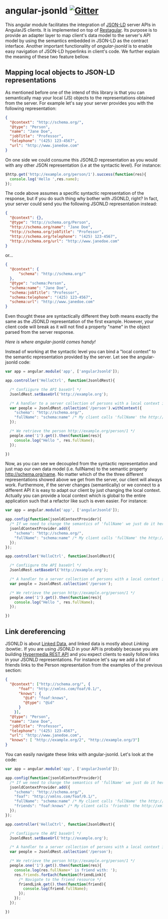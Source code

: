 # angular-jsonld [![Gitter](https://badges.gitter.im/Join%20Chat.svg)](https://gitter.im/io-informatics/angular-jsonld?utm_source=badge&utm_medium=badge&utm_campaign=pr-badge)
This angular module facilitates the integration of [JSON-LD](http://json-ld.org) server APIs in AngularJS clients. It is implemented on top of [Restagular](https://github.com/mgonto/restangular). Its purpose is to provide an adapter layer to map client's data model to the server's API model by using the semantics embedded in JSON-LD as the contract interface. Another important
functionality of *angular-jsonld* is to enable easy navigation of JSON-LD hyperlinks in client's code. We further explain the meaning of these two feature bellow.


## Mapping local objects to JSON-LD representations
As mentioned before one of the intend of this library is that you can semantically map your local (JS) objects to the representations obtained from the server. For example let's say your server provides you with the following representation:

```json
{
  "@context": "http://schema.org/",
  "@type": "Person",
  "name": "Jane Doe",
  "jobTitle": "Professor",
  "telephone": "(425) 123-4567",
  "url": "http://www.janedoe.com"
}
```
On one side we could consume this JSONLD representation as you would with any other JSON representation (i.e at the syntactic level). For instance:

```javascript
$http.get('http://example.org/person/1').success(function(res){
  console.log('Hello ',res.name);
});
```

The code above assumes a specific syntactic representation of the response, but if you do such thing why bother with JSONLD, right? In fact, your server could send you the following JSONLD representation instead:
```json
{
  "@context": {},
  "@type": "http://schema.org/Person",
  "http://schema.org/name": "Jane Doe",
  "http://schema.org/jobTitle": "Professor",
  "http://schema.org/telephone": "(425) 123-4567",
  "http://schema.org/url": "http://www.janedoe.com"
}
```
or...
```json
{
  "@context": {
      "schema": "http://schema.org/"
  },
  "@type": "schema:Person",
  "schema:name": "Jane Doe",
  "schema:jobTitle": "Professor",
  "schema:telephone": "(425) 123-4567",
  "schema:url": "http://www.janedoe.com"
}
```

Even thought these are syntactically different they both means exactly the same as the JSONLD representation of the first example. However, your client code will break as it will not find a property "name" in the object parsed from the server response.

*Here is where angular-jsonld comes handy!*

Instead of working at the syntactic level you can bind a "local context" to the semantic representation provided by the server. Let see the angular-jsonld code:

```javascript
var app = angular.module('app', ['angularJsonld']);

app.controller('HelloCtrl', function(JsonldRest){

  /* Confiigure the API baseUrl */
  JsonldRest.setBaseUrl('http://example.org');

  /* A handler to a server collection of persons with a local context interpretation */
  var people = JsonldRest.collection('/person').withContext({
    "schema": "http://schema.org/",
    "fullName": "schema:name" /* My client calls 'fullName' the http://schema.org/name property*/ property */
  });

  /* We retrieve the person http://example.org/person/1 */
  people.one('1').get().then(function(res){
    console.log("Hello ", res.fullName);
  });

})
```

Now, as you can see we decoupled from the syntactic representation and just map our own data model (i.e. fullName) to the semantic property http://schema.org/name. No matter which of the the three different representations showed above we get from the server, our client will always work. Furthermore, if the server changes (semantically) or we connect to a different API it is easy to adapt our client by just changing the local context. Actually you can provide a local context which is global to the entire application such that a refactor like such is even easier. For instance:

```javascript
var app = angular.module('app', ['angularJsonld']);

app.config(function(jsonldContextProvider){
  /* If we need to change the semantics of 'fullName' we just do it here for the entire application */
  jsonldContextProvider.add({
    "schema": "http://schema.org/",
    "fullName": "schema:name" /* My client calls 'fullName' the http://schema.org/name property*/
  });
});

app.controller('HelloCtrl', function(JsonldRest){

  /* Confiigure the API baseUrl */
  JsonldRest.setBaseUrl('http://example.org');

  /* A handler to a server collection of persons with a local context interpretation */
  var people = JsonldRest.collection('/person');

  /* We retrieve the person http://example.org/person/1 */
  people.one('1').get().then(function(res){
    console.log("Hello ", res.fullName);
  });

})
```

## Link dereferencing
JSONLD is about [Linked Data](http://linkeddata.org), and linked data is mostly about *Linking* :bowtie:. If you are using JSONLD in your API is probably because you are building [Hypermedia REST API](http://www.blueprintforge.com/blog/2012/01/01/a-short-explanation-of-hypermedia-controls-in-restful-services/) and you expect clients to easily follow links in your JSONLD representations. For instance let's say we add a list of friends links to the Person representation from the examples of the previous section:

```json
{
  "@context": ["http://schema.org/", {
      "foaf": "http://xmlns.com/foaf/0.1/",
      "knows": {
        "@id": "foaf:knows",
        "@type": "@id"
      }
    }],
  "@type": "Person",
  "name": "Jane Doe",
  "jobTitle": "Professor",
  "telephone": "(425) 123-4567",
  "url": "http://www.janedoe.com",
  "knows": [ "http://example.org/2", "http://example.org/3"]
}
```
You can easily navigate these links with angular-jsonld. Let's look at the code:

```javascript
var app = angular.module('app', ['angularJsonld']);

app.config(function(jsonldContextProvider){
  /* If we need to change the semantics of 'fullName' we just do it here for the entire application */
  jsonldContextProvider.add({
    "schema": "http://schema.org/",
    "foaf": "http://xmlns.com/foaf/0.1/",
    "fullName": "schema:name" /* My client calls 'fullName' the http://schema.org/name property */
    "friends": "foaf:knows" /* My client calls 'friends' the http://xmlns.com/foaf/0.1/knows property */
  });
});

app.controller('HelloCtrl', function(JsonldRest){

  /* Confiigure the API baseUrl */
  JsonldRest.setBaseUrl('http://example.org');

  /* A handler to a server collection of persons with a local context interpretation */
  var people = JsonldRest.collection('/person');

  /* We retrieve the person http://example.org/person/1 */
  people.one('1').get().then(function(res){
    console.log(res.fullName+' is friend with: ');
    res.friends.forEach(function(friendLink){
      /* Navigate to the friend resource */
      friendLink.get().then(function(friend){
        console.log(friend.fullName);
      });
    });
  });

})
```
